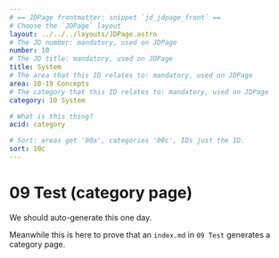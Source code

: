```yaml
---
# == JDPage frontmatter: snippet `jd_jdpage_front` ==
# Choose the `JDPage` layout
layout: ../../../layouts/JDPage.astro
# The JD number: mandatory, used on JDPage
number: 10
# The JD title: mandatory, used on JDPage
title: System
# The area that this ID relates to: mandatory, used on JDPage
area: 10-19 Concepts
# The category that this ID relates to: mandatory, used on JDPage
category: 10 System

# What is this thing?
acid: category

# Sort: areas get '00a', categories '00c', IDs just the ID.
sort: 10c
---
```


# 09 Test (category page)

We should auto-generate this one day.

Meanwhile this is here to prove that an `index.md` in `09 Test` generates a category page.
